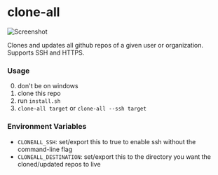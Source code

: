 # clone-all

![Screenshot](https://tcp.ac/i/OFqeb.png)

Clones and updates all github repos of a given user or organization. Supports SSH and HTTPS.

### Usage

  0) don't be on windows
  1) clone this repo
  2) run `install.sh`
  3) `clone-all target` or `clone-all --ssh target`

### Environment Variables

  - `CLONEALL_SSH`: set/export this to true to enable ssh without the command-line flag
  - `CLONEALL_DESTINATION`: set/export this to the directory you want the cloned/updated repos to live
